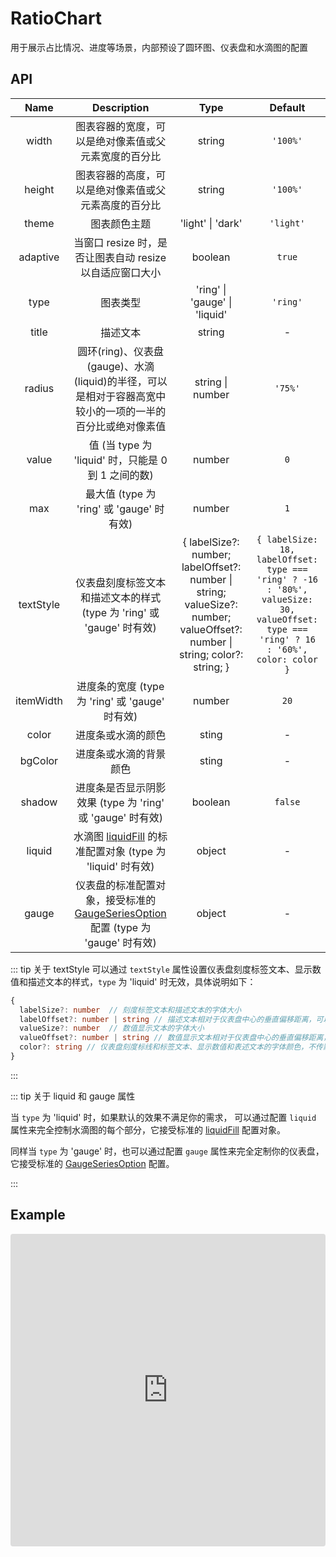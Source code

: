 # RatioChart

用于展示占比情况、进度等场景，内部预设了圆环图、仪表盘和水滴图的配置
## API

|    Name     |                     Description                  |         Type          |             Default              |
| :---------: | :----------------------------------------------: | :-------------------: | :------------------------------: |
|    width    | 图表容器的宽度，可以是绝对像素值或父元素宽度的百分比 | string  | `'100%'` |
|   height    | 图表容器的高度，可以是绝对像素值或父元素高度的百分比 | string  | `'100%'` |
|   theme     | 图表颜色主题 | 'light' \| 'dark'  | `'light'` |
|  adaptive   | 当窗口 resize 时，是否让图表自动 resize 以自适应窗口大小   | boolean | `true` |
|    type     | 图表类型  | 'ring' \| 'gauge' \| 'liquid' | `'ring'`  |
|    title    | 描述文本                                          |  string  |   -   |
|    radius   | 圆环(ring)、仪表盘(gauge)、水滴(liquid)的半径，可以是相对于容器高宽中较小的一项的一半的百分比或绝对像素值  |  string \| number |   `'75%'`  |
|    value    | 值 (当 type 为 'liquid' 时，只能是 0 到 1 之间的数)     |  number |   `0`  |
|    max      | 最大值 (type 为 'ring' 或 'gauge' 时有效)             |  number |   `1`  |
|   textStyle | 仪表盘刻度标签文本和描述文本的样式 (type 为 'ring' 或 'gauge' 时有效)       |  { labelSize?: number; labelOffset?: number \| string; valueSize?: number; valueOffset?: number \| string; color?: string; } |  `{ labelSize: 18, labelOffset: type === 'ring' ? -16 : '80%', valueSize: 30, valueOffset: type === 'ring' ? 16 : '60%', color: color }`   |
| itemWidth | 进度条的宽度 (type 为 'ring' 或 'gauge' 时有效)             |  number |   `20`  |
| color | 进度条或水滴的颜色           |  sting |   -   |
| bgColor | 进度条或水滴的背景颜色           |  sting |   -   |
| shadow | 进度条是否显示阴影效果 (type 为 'ring' 或 'gauge' 时有效)          |  boolean |   `false`   |
| liquid | 水滴图 [liquidFill](https://github.com/ecomfe/echarts-liquidfill#readme) 的标准配置对象 (type 为 'liquid' 时有效)    |  object |   -   |
| gauge  | 仪表盘的标准配置对象，接受标准的 [GaugeSeriesOption](https://echarts.apache.org/zh/option.html#series-gauge) 配置 (type 为 'gauge' 时有效) |  object |  -  |

::: tip 关于 textStyle
可以通过 `textStyle` 属性设置仪表盘刻度标签文本、显示数值和描述文本的样式，`type` 为 'liquid' 时无效，具体说明如下：
```ts
{
  labelSize?: number  // 刻度标签文本和描述文本的字体大小
  labelOffset?: number | string // 描述文本相对于仪表盘中心的垂直偏移距离，可以是绝对像素值或相对于仪表盘半径的百分比
  valueSize?: number  // 数值显示文本的字体大小
  valueOffset?: number | string // 数值显示文本相对于仪表盘中心的垂直偏移距离，可以是绝对像素值或相对于仪表盘半径的百分比
  color?: string // 仪表盘刻度标线和标签文本、显示数值和表述文本的字体颜色，不传默认取 color 属性的值
}
```
:::

::: tip 关于 liquid 和 gauge 属性

当 `type` 为 'liquid' 时，如果默认的效果不满足你的需求， 可以通过配置 `liquid` 属性来完全控制水滴图的每个部分，它接受标准的 [liquidFill](https://github.com/ecomfe/echarts-liquidfill#readme) 配置对象。

同样当 `type` 为 'gauge' 时，也可以通过配置 `gauge` 属性来完全定制你的仪表盘，它接受标准的 [GaugeSeriesOption](https://echarts.apache.org/zh/option.html#series-gauge) 配置。

:::


## Example
<iframe src="https://codesandbox.io/embed/vue-echarts-demo-pujot?fontsize=14&hidenavigation=1&initialpath=%2Fratio-chart&module=%2Fsrc%2Fdemo%2Fratio-chart-demo.vue&theme=light"
     style="width:100%; height:500px; border:0; border-radius: 4px; overflow:hidden;"
     title="vue-echarts-demo"
     allow="accelerometer; ambient-light-sensor; camera; encrypted-media; geolocation; gyroscope; hid; microphone; midi; payment; usb; vr; xr-spatial-tracking"
     sandbox="allow-forms allow-modals allow-popups allow-presentation allow-same-origin allow-scripts"
   ></iframe>
